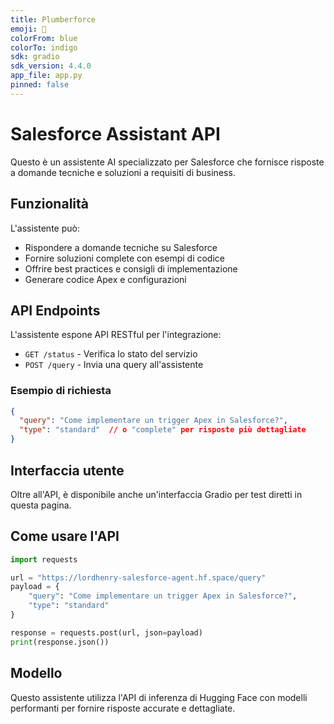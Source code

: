 ```yaml
---
title: Plumberforce
emoji: 🤖
colorFrom: blue
colorTo: indigo
sdk: gradio
sdk_version: 4.4.0
app_file: app.py
pinned: false
---
```


# Salesforce Assistant API

Questo è un assistente AI specializzato per Salesforce che fornisce risposte a domande tecniche e soluzioni a requisiti di business.

## Funzionalità

L'assistente può:
- Rispondere a domande tecniche su Salesforce
- Fornire soluzioni complete con esempi di codice 
- Offrire best practices e consigli di implementazione
- Generare codice Apex e configurazioni

## API Endpoints

L'assistente espone API RESTful per l'integrazione:

- `GET /status` - Verifica lo stato del servizio
- `POST /query` - Invia una query all'assistente

### Esempio di richiesta

```json
{
  "query": "Come implementare un trigger Apex in Salesforce?",
  "type": "standard"  // o "complete" per risposte più dettagliate
}
```

## Interfaccia utente

Oltre all'API, è disponibile anche un'interfaccia Gradio per test diretti in questa pagina.

## Come usare l'API

```python
import requests

url = "https://lordhenry-salesforce-agent.hf.space/query"
payload = {
    "query": "Come implementare un trigger Apex in Salesforce?",
    "type": "standard"
}

response = requests.post(url, json=payload)
print(response.json())
```

## Modello

Questo assistente utilizza l'API di inferenza di Hugging Face con modelli performanti per fornire risposte accurate e dettagliate.
